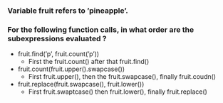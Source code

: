 ### Variable fruit refers to ’pineapple’. 
### For the following function calls, in what order are the subexpressions evaluated ?

- fruit.find(’p’, fruit.count(’p’)) 
    - First the fruit.count() after that fruit.find()
- fruit.count(fruit.upper().swapcase())
    - First fruit.upper(), then the fruit.swapcase(), finally fruit.coudn()
- fruit.replace(fruit.swapcase(), fruit.lower())
    - First fruit.swaptcase() then fruit.lower(), finally fruit.replace()

 